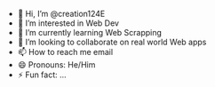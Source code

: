 - 👋 Hi, I’m @creation124E
- 👀 I’m interested in Web Dev
- 🌱 I’m currently learning Web Scrapping
- 💞️ I’m looking to collaborate on real world Web apps
- 📫 How to reach me email
- 😄 Pronouns: He/Him
- ⚡ Fun fact: ...

<!---
creation124E/creation124E is a ✨ special ✨ repository because its `README.md` (this file) appears on your GitHub profile.
You can click the Preview link to take a look at your changes.
--->
